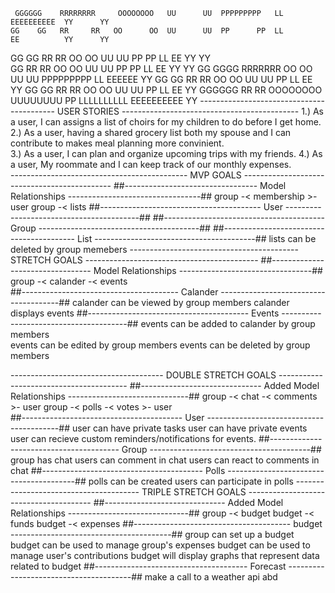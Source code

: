      GGGGGG    RRRRRRRR     OOOOOOOO   UU      UU  PPPPPPPPP   LL          EEEEEEEEEE  YY      YY      
    GG    GG   RR     RR   OO      OO  UU      UU  PP      PP  LL          EE          YY      YY
   GG      GG  RR      RR  OO      OO  UU      UU  PP      PP  LL          EE           YY    YY      
   GG          RR     RR   OO      OO  UU      UU  PP      PP  LL          EE            YY  YY 
   GG    GGGG  RRRRRRR     OO      OO  UU      UU  PPPPPPPPP   LL          EEEEEE          YY 
   GG      GG  RR    RR    OO      OO  UU      UU  PP          LL          EE              YY
    GG    GG   RR     RR   OO      OO  UU      UU  PP          LL          EE              YY
     GGGGGG    RR      RR   OOOOOOOO    UUUUUUUU   PP          LLLLLLLLLL  EEEEEEEEEE      YY
------------------------------------------ USER STORIES --------------------------------------------
    1.) As a user, I can assigns a list of choirs for my children to do before I get home. 
    2.) As a user, having a shared grocery list both my spouse and I can contribute to makes meal 
    planning more convinient.   
    3.) As a user, I can plan and organize upcoming trips with my friends.
    4.) As a user, My roommate and I can keep track of our monthly expenses.  
-------------------------------------------- MVP GOALS ---------------------------------------------
    ##--------------------------------- Model Relationships ---------------------------------##
        group -< membership >- user 
        group -< lists
    ##---------------------------------------- User -----------------------------------------##
        <!-- user can create account  -->
        <!-- user can login -->
        <!-- user can edit account details -->
        <!-- user can delete account -->
    ##---------------------------------------- Group ----------------------------------------##
        <!-- group can be created -->
        <!-- users can be invited to and join group -->
        <!-- group can have many lists (for tasks, grocieries, etc) -->
    ##----------------------------------------- List ----------------------------------------##
        <!-- lists can be created by group memebers -->
        <!-- lists can be edited by group memebers  -->
        lists can be deleted by group memebers
------------------------------------------ STRETCH GOALS -------------------------------------------
    ##--------------------------------- Model Relationships ---------------------------------##
        group -< calander -< events        
    ##--------------------------------------- Calander --------------------------------------##
        calander can be viewed by group members
        calander displays events
    ##---------------------------------------- Events ---------------------------------------##
        events can be added to calander by group members  
        events can be edited by group members
        events can be deleted by group members 
    
-------------------------------------- DOUBLE STRETCH GOALS ----------------------------------------
    ##------------------------------ Added Model Relationships ------------------------------##
        group -< chat -< comments >- user 
        group -< polls -< votes >- user  
    ##---------------------------------------- User -----------------------------------------##
        user can have private tasks
        user can have private events
        user can recieve custom reminders/notifications for events.
    ##---------------------------------------- Group ----------------------------------------##
        group has chat 
        users can comment in chat 
        users can react to comments in chat
    ##---------------------------------------- Polls ----------------------------------------##
        polls can be created 
        users can participate in polls
--------------------------------------- TRIPLE STRETCH GOALS ---------------------------------------
    ##------------------------------ Added Model Relationships ------------------------------##
        group -< budget 
        budget -< funds 
        budget -< expenses 
    ##--------------------------------------- budget ----------------------------------------##
        group can set up a budget 
        budget can be used to manage group's expenses
        budget can be used to manage user's contributions
        budget will display graphs that represent data related to budget
    ##-------------------------------------- Forecast ---------------------------------------##
        make a call to a weather api abd 